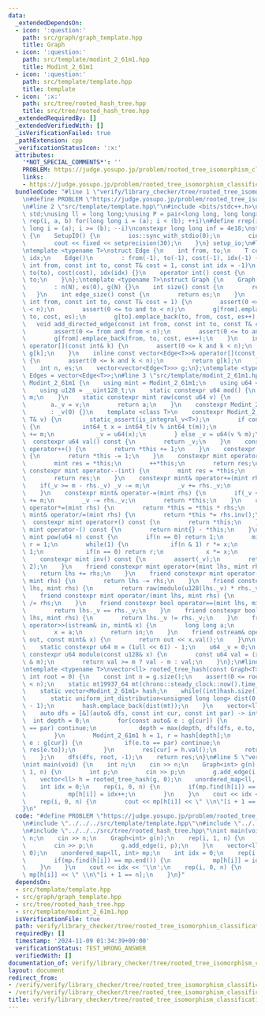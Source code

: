 ```yaml
---
data:
  _extendedDependsOn:
  - icon: ':question:'
    path: src/graph/graph_template.hpp
    title: Graph
  - icon: ':question:'
    path: src/template/modint_2_61m1.hpp
    title: Modint_2_61m1
  - icon: ':question:'
    path: src/template/template.hpp
    title: template
  - icon: ':x:'
    path: src/tree/rooted_hash_tree.hpp
    title: src/tree/rooted_hash_tree.hpp
  _extendedRequiredBy: []
  _extendedVerifiedWith: []
  _isVerificationFailed: true
  _pathExtension: cpp
  _verificationStatusIcon: ':x:'
  attributes:
    '*NOT_SPECIAL_COMMENTS*': ''
    PROBLEM: https://judge.yosupo.jp/problem/rooted_tree_isomorphism_classification
    links:
    - https://judge.yosupo.jp/problem/rooted_tree_isomorphism_classification
  bundledCode: "#line 1 \"verify/library_checker/tree/rooted_tree_isomorphism_classification.test.cpp\"\
    \n#define PROBLEM \"https://judge.yosupo.jp/problem/rooted_tree_isomorphism_classification\"\
    \n#line 2 \"src/template/template.hpp\"\n#include <bits/stdc++.h>\nusing namespace\
    \ std;\nusing ll = long long;\nusing P = pair<long long, long long>;\n#define\
    \ rep(i, a, b) for(long long i = (a); i < (b); ++i)\n#define rrep(i, a, b) for(long\
    \ long i = (a); i >= (b); --i)\nconstexpr long long inf = 4e18;\nstruct SetupIO\
    \ {\n    SetupIO() {\n        ios::sync_with_stdio(0);\n        cin.tie(0);\n\
    \        cout << fixed << setprecision(30);\n    }\n} setup_io;\n#line 3 \"src/graph/graph_template.hpp\"\
    \ntemplate <typename T>\nstruct Edge {\n    int from, to;\n    T cost;\n    int\
    \ idx;\n    Edge()\n        : from(-1), to(-1), cost(-1), idx(-1) {}\n    Edge(const\
    \ int from, const int to, const T& cost = 1, const int idx = -1)\n        : from(from),\
    \ to(to), cost(cost), idx(idx) {}\n    operator int() const {\n        return\
    \ to;\n    }\n};\ntemplate <typename T>\nstruct Graph {\n    Graph(const int N)\n\
    \        : n(N), es(0), g(N) {}\n    int size() const {\n        return n;\n \
    \   }\n    int edge_size() const {\n        return es;\n    }\n    void add_edge(const\
    \ int from, const int to, const T& cost = 1) {\n        assert(0 <= from and from\
    \ < n);\n        assert(0 <= to and to < n);\n        g[from].emplace_back(from,\
    \ to, cost, es);\n        g[to].emplace_back(to, from, cost, es++);\n    }\n \
    \   void add_directed_edge(const int from, const int to, const T& cost = 1) {\n\
    \        assert(0 <= from and from < n);\n        assert(0 <= to and to < n);\n\
    \        g[from].emplace_back(from, to, cost, es++);\n    }\n    inline vector<Edge<T>>&\
    \ operator[](const int& k) {\n        assert(0 <= k and k < n);\n        return\
    \ g[k];\n    }\n    inline const vector<Edge<T>>& operator[](const int& k) const\
    \ {\n        assert(0 <= k and k < n);\n        return g[k];\n    }\n\n   private:\n\
    \    int n, es;\n    vector<vector<Edge<T>>> g;\n};\ntemplate <typename T>\nusing\
    \ Edges = vector<Edge<T>>;\n#line 3 \"src/template/modint_2_61m1.hpp\"\nstruct\
    \ Modint_2_61m1 {\n    using mint = Modint_2_61m1;\n    using u64 = uint64_t;\n\
    \    using u128 = __uint128_t;\n    static constexpr u64 mod() {\n        return\
    \ m;\n    }\n    static constexpr mint raw(const u64 v) {\n        mint a;\n \
    \       a._v = v;\n        return a;\n    }\n    constexpr Modint_2_61m1()\n \
    \       : _v(0) {}\n    template <class T>\n    constexpr Modint_2_61m1(const\
    \ T& v) {\n        static_assert(is_integral_v<T>);\n        if constexpr(is_signed_v<T>)\
    \ {\n            int64_t x = int64_t(v % int64_t(m));\n            if(x < 0) x\
    \ += m;\n            _v = u64(x);\n        } else _v = u64(v % m);\n    }\n  \
    \  constexpr u64 val() const {\n        return _v;\n    }\n    constexpr mint&\
    \ operator++() {\n        return *this += 1;\n    }\n    constexpr mint& operator--()\
    \ {\n        return *this -= 1;\n    }\n    constexpr mint operator++(int) {\n\
    \        mint res = *this;\n        ++*this;\n        return res;\n    }\n   \
    \ constexpr mint operator--(int) {\n        mint res = *this;\n        --*this;\n\
    \        return res;\n    }\n    constexpr mint& operator+=(mint rhs) {\n    \
    \    if(_v >= m - rhs._v) _v -= m;\n        _v += rhs._v;\n        return *this;\n\
    \    }\n    constexpr mint& operator-=(mint rhs) {\n        if(_v < rhs._v) _v\
    \ += m;\n        _v -= rhs._v;\n        return *this;\n    }\n    constexpr mint&\
    \ operator*=(mint rhs) {\n        return *this = *this * rhs;\n    }\n    constexpr\
    \ mint& operator/=(mint rhs) {\n        return *this *= rhs.inv();\n    }\n  \
    \  constexpr mint operator+() const {\n        return *this;\n    }\n    constexpr\
    \ mint operator-() const {\n        return mint{} - *this;\n    }\n    constexpr\
    \ mint pow(u64 n) const {\n        if(n == 0) return 1;\n        mint x = *this,\
    \ r = 1;\n        while(1) {\n            if(n & 1) r *= x;\n            n >>=\
    \ 1;\n            if(n == 0) return r;\n            x *= x;\n        }\n    }\n\
    \    constexpr mint inv() const {\n        assert(_v);\n        return pow(m -\
    \ 2);\n    }\n    friend constexpr mint operator+(mint lhs, mint rhs) {\n    \
    \    return lhs += rhs;\n    }\n    friend constexpr mint operator-(mint lhs,\
    \ mint rhs) {\n        return lhs -= rhs;\n    }\n    friend constexpr mint operator*(mint\
    \ lhs, mint rhs) {\n        return raw(modulo(u128(lhs._v) * rhs._v));\n    }\n\
    \    friend constexpr mint operator/(mint lhs, mint rhs) {\n        return lhs\
    \ /= rhs;\n    }\n    friend constexpr bool operator==(mint lhs, mint rhs) {\n\
    \        return lhs._v == rhs._v;\n    }\n    friend constexpr bool operator!=(mint\
    \ lhs, mint rhs) {\n        return lhs._v != rhs._v;\n    }\n    friend istream&\
    \ operator>>(istream& in, mint& x) {\n        long long a;\n        in >> a;\n\
    \        x = a;\n        return in;\n    }\n    friend ostream& operator<<(ostream&\
    \ out, const mint& x) {\n        return out << x.val();\n    }\n\n   private:\n\
    \    static constexpr u64 m = (1ull << 61) - 1;\n    u64 _v = 0;\n    inline static\
    \ constexpr u64 modulo(const u128& x) {\n        const u64 val = (x >> 61) + (x\
    \ & m);\n        return val >= m ? val - m : val;\n    }\n};\n#line 5 \"src/tree/rooted_hash_tree.hpp\"\
    \ntemplate <typename T>\nvector<ll> rooted_tree_hash(const Graph<T>& g, const\
    \ int root = 0) {\n    const int n = g.size();\n    assert(0 <= root and root\
    \ < n);\n    static mt19937_64 mt(chrono::steady_clock::now().time_since_epoch().count());\n\
    \    static vector<Modint_2_61m1> hash;\n    while((int)hash.size() < n) {\n \
    \       static uniform_int_distribution<unsigned long long> dist(0, Modint_2_61m1::mod()\
    \ - 1);\n        hash.emplace_back(dist(mt));\n    }\n    vector<ll> res(n);\n\
    \    auto dfs = [&](auto& dfs, const int cur, const int par) -> int {\n      \
    \  int depth = 0;\n        for(const auto& e : g[cur]) {\n            if(e.to\
    \ == par) continue;\n            depth = max(depth, dfs(dfs, e.to, cur) + 1);\n\
    \        }\n        Modint_2_61m1 h = 1, r = hash[depth];\n        for(const auto&\
    \ e : g[cur]) {\n            if(e.to == par) continue;\n            h *= (r +\
    \ res[e.to]);\n        }\n        res[cur] = h.val();\n        return depth;\n\
    \    };\n    dfs(dfs, root, -1);\n    return res;\n}\n#line 5 \"verify/library_checker/tree/rooted_tree_isomorphism_classification.test.cpp\"\
    \nint main(void) {\n    int n;\n    cin >> n;\n    Graph<int> g(n);\n    rep(i,\
    \ 1, n) {\n        int p;\n        cin >> p;\n        g.add_edge(i, p);\n    }\n\
    \    vector<ll> h = rooted_tree_hash(g, 0);\n    unordered_map<ll, int> mp;\n\
    \    int idx = 0;\n    rep(i, 0, n) {\n        if(mp.find(h[i]) == mp.end()) {\n\
    \            mp[h[i]] = idx++;\n        }\n    }\n    cout << idx << '\\n';\n\
    \    rep(i, 0, n) {\n        cout << mp[h[i]] << \" \\n\"[i + 1 == n];\n    }\n\
    }\n"
  code: "#define PROBLEM \"https://judge.yosupo.jp/problem/rooted_tree_isomorphism_classification\"\
    \n#include \"../../../src/template/template.hpp\"\n#include \"../../../src/graph/graph_template.hpp\"\
    \n#include \"../../../src/tree/rooted_hash_tree.hpp\"\nint main(void) {\n    int\
    \ n;\n    cin >> n;\n    Graph<int> g(n);\n    rep(i, 1, n) {\n        int p;\n\
    \        cin >> p;\n        g.add_edge(i, p);\n    }\n    vector<ll> h = rooted_tree_hash(g,\
    \ 0);\n    unordered_map<ll, int> mp;\n    int idx = 0;\n    rep(i, 0, n) {\n\
    \        if(mp.find(h[i]) == mp.end()) {\n            mp[h[i]] = idx++;\n    \
    \    }\n    }\n    cout << idx << '\\n';\n    rep(i, 0, n) {\n        cout <<\
    \ mp[h[i]] << \" \\n\"[i + 1 == n];\n    }\n}"
  dependsOn:
  - src/template/template.hpp
  - src/graph/graph_template.hpp
  - src/tree/rooted_hash_tree.hpp
  - src/template/modint_2_61m1.hpp
  isVerificationFile: true
  path: verify/library_checker/tree/rooted_tree_isomorphism_classification.test.cpp
  requiredBy: []
  timestamp: '2024-11-09 01:34:39+09:00'
  verificationStatus: TEST_WRONG_ANSWER
  verifiedWith: []
documentation_of: verify/library_checker/tree/rooted_tree_isomorphism_classification.test.cpp
layout: document
redirect_from:
- /verify/verify/library_checker/tree/rooted_tree_isomorphism_classification.test.cpp
- /verify/verify/library_checker/tree/rooted_tree_isomorphism_classification.test.cpp.html
title: verify/library_checker/tree/rooted_tree_isomorphism_classification.test.cpp
---
```

